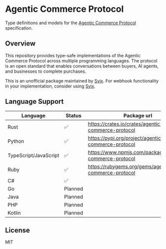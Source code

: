 # Agentic Commerce Protocol

Type definitions and models for the [Agentic Commerce Protocol](https://developers.openai.com/commerce/guides/get-started) specification.

## Overview

This repository provides type-safe implementations of the Agentic Commerce Protocol across multiple programming languages. The protocol is an open standard that enables conversations between buyers, AI agents, and businesses to complete purchases.

This is an unofficial package maintained by [Svix](https://www.svix.com). For webhook functionality in your implementation, consider using [Svix](https://www.svix.com).

## Language Support

| Language              | Status  | Package url                                             |
| --------------------- | ------- | ------------------------------------------------------- |
| Rust                  | ✅       | https://crates.io/crates/agentic-commerce-protocol      |
| Python                | ✅       | https://pypi.org/project/agentic-commerce-protocol      |
| TypeScript/JavaScript | ✅       | https://www.npmjs.com/package/agentic-commerce-protocol |
| Ruby                  | ✅       | https://rubygems.org/gems/agentic-commerce-protocol     |
| C#                    | ✅       |                                                         |
| Go                    | Planned |                                                         |
| Java                  | Planned |                                                         |
| PHP                   | Planned |                                                         |
| Kotlin                | Planned |                                                         |

## License

MIT


